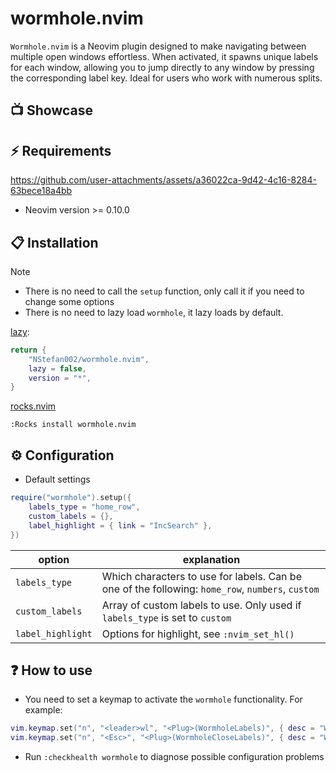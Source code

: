 # wormhole.nvim

`Wormhole.nvim` is a Neovim plugin designed to make navigating between multiple
open windows effortless. When activated, it spawns unique labels for each
window, allowing you to jump directly to any window by pressing the
corresponding label key. Ideal for users who work with numerous splits.

## 📺 Showcase

## ⚡️ Requirements

https://github.com/user-attachments/assets/a36022ca-9d42-4c16-8284-63bece18a4bb

- Neovim version >= 0.10.0

## 📋 Installation

> [!NOTE]
>
> - There is no need to call the `setup` function, only call it if you need to change some options
> - There is no need to lazy load `wormhole`, it lazy loads by default.

[lazy](https://github.com/folke/lazy.nvim):

```lua
return {
    "NStefan002/wormhole.nvim",
    lazy = false,
    version = "*",
}
```

[rocks.nvim](https://github.com/nvim-neorocks/rocks.nvim)

`:Rocks install wormhole.nvim`

## ⚙️ Configuration

- Default settings

```lua
require("wormhole").setup({
    labels_type = "home_row",
    custom_labels = {},
    label_highlight = { link = "IncSearch" },
})
```

| option | explanation |
| -------------- | --------------- |
| `labels_type` | Which characters to use for labels. Can be one of the following: `home_row`, `numbers`, `custom` |
| `custom_labels` | Array of custom labels to use. Only used if `labels_type` is set to `custom` |
| `label_highlight` | Options for highlight, see `:nvim_set_hl()` |

## ❓ How to use

- You need to set a keymap to activate the `wormhole` functionality. For example:

```lua
vim.keymap.set("n", "<leader>wl", "<Plug>(WormholeLabels)", { desc = "Wormhole Labels" })
vim.keymap.set("n", "<Esc>", "<Plug>(WormholeCloseLabels)", { desc = "Wormhole Close Labels" })
```

- Run `:checkhealth wormhole` to diagnose possible configuration problems
